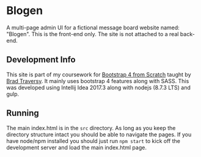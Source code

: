 Blogen
====================================================================================================================
A multi-page admin UI for a fictional message board website named: "Blogen".
This is the front-end only. The site is not attached to a real back-end.

## Development Info
This site is part of my coursework for [Bootstrap 4 from Scratch](https://www.udemy.com) taught by
 [Brad Traversy](https://www.traversymedia.com). It mainly uses bootstrap 4 features along with SASS.
This was developed using Intellij Idea 2017.3 along with nodejs (8.7.3 LTS) and gulp.

## Running
The main index.html is in the ```src``` directory. As long as you keep the directory structure intact you should be
able to navigate the pages. If you have node/npm installed you should just run ```npm start``` to kick off the
development server and load the main index.html page.
